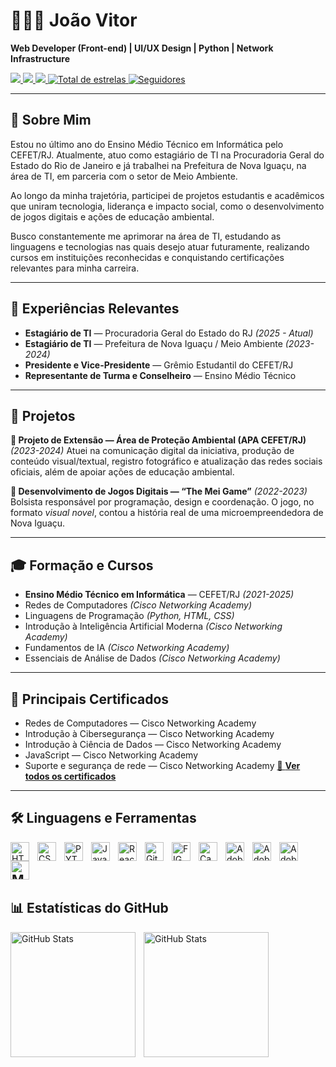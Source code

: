 # 👨🏾‍💻 João Vitor

**Web Developer (Front-end) | UI/UX Design | Python | Network Infrastructure**

<p align="left">
  <a href="https://www.linkedin.com/in/jo%C3%A3o-vitor-moura-dos-santos-aa9a6724b">
    <img src="https://img.shields.io/badge/-LinkedIn-0077B5?style=for-the-badge&logo=linkedin&logoColor=white"/>
  </a>
  <a href="https://www.instagram.com/joaovux">
    <img src="https://img.shields.io/badge/-Instagram-E4405F?style=for-the-badge&logo=instagram&logoColor=white"/>
  </a>
  <a href="mailto:moyrasyntoos@gmail.com">
    <img src="https://img.shields.io/badge/-Email-D14836?style=for-the-badge&logo=gmail&logoColor=white"/>
  </a>
   <a href="https://github.com/joaomouravs?tab=repositories&sort=stargazers">
        <img 
            alt="Total de estrelas" 
            title="Total de estrelas GitHub" 
            src="https://custom-icon-badges.demolab.com/github/stars/joaomouravs?color=55960c&style=for-the-badge&labelColor=488207&logo=star&label=estrelas"
        />
      <a href="https://github.com/joaomouravs?tab=followers">
        <img 
            alt="Seguidores" 
            title="Me siga no GitHub" 
            src="https://custom-icon-badges.demolab.com/github/followers/joaomoravs?color=236ad3&labelColor=1155ba&style=for-the-badge&logo=github&label=Seguidores&logoColor=white"
        />
    </a>
    </a>
</p>


---

## 📌 Sobre Mim
Estou no último ano do Ensino Médio Técnico em Informática pelo CEFET/RJ.
Atualmente, atuo como estagiário de TI na Procuradoria Geral do Estado do Rio de Janeiro e já trabalhei na Prefeitura de Nova Iguaçu, na área de TI, em parceria com o setor de Meio Ambiente.

Ao longo da minha trajetória, participei de projetos estudantis e acadêmicos que uniram tecnologia, liderança e impacto social, como o desenvolvimento de jogos digitais e ações de educação ambiental.

Busco constantemente me aprimorar na área de TI, estudando as linguagens e tecnologias nas quais desejo atuar futuramente, realizando cursos em instituições reconhecidas e conquistando certificações relevantes para minha carreira.

---

## 💼 Experiências Relevantes
- **Estagiário de TI** — Procuradoria Geral do Estado do RJ *(2025 - Atual)*
- **Estagiário de TI** — Prefeitura de Nova Iguaçu / Meio Ambiente *(2023-2024)*
- **Presidente e Vice-Presidente** — Grêmio Estudantil do CEFET/RJ
- **Representante de Turma e Conselheiro** — Ensino Médio Técnico

---

## 🚀 Projetos
**📌 Projeto de Extensão — Área de Proteção Ambiental (APA CEFET/RJ)** *(2023-2024)*
Atuei na comunicação digital da iniciativa, produção de conteúdo visual/textual, registro fotográfico e atualização das redes sociais oficiais, além de apoiar ações de educação ambiental.

**📌 Desenvolvimento de Jogos Digitais — “The Mei Game”**  *(2022-2023)*
Bolsista responsável por programação, design e coordenação. O jogo, no formato *visual novel*, contou a história real de uma microempreendedora de Nova Iguaçu.

---

## 🎓 Formação e Cursos
- **Ensino Médio Técnico em Informática** — CEFET/RJ *(2021-2025)*
- Redes de Computadores *(Cisco Networking Academy)*
- Linguagens de Programação *(Python, HTML, CSS)*
- Introdução à Inteligência Artificial Moderna *(Cisco Networking Academy)*
- Fundamentos de IA *(Cisco Networking Academy)*
- Essenciais de Análise de Dados *(Cisco Networking Academy)*

---

## 🏅 Principais Certificados
- Redes de Computadores — Cisco Networking Academy
- Introdução à Cibersegurança — Cisco Networking Academy
- Introdução à Ciência de Dados — Cisco Networking Academy
- JavaScript — Cisco Networking Academy
- Suporte e segurança de rede — Cisco Networking Academy
[📂 **Ver todos os certificados**](https://www.linkedin.com/in/jo%C3%A3o-vitor-moura-dos-santos-aa9a6724b/details/certifications/)

---

## 🛠 Linguagens e Ferramentas

<img 
    align="left" 
    alt="HTML"
    title="HTML" 
    width="30px" 
    style="padding-right: 10px;" 
    src="https://cdn.jsdelivr.net/gh/devicons/devicon@latest/icons/html5/html5-original.svg" 
/>

<img 
    align="left" 
    alt="CSS"
    title="CSS" 
    width="30px" 
    style="padding-right: 10px;" 
    src="https://cdn.jsdelivr.net/gh/devicons/devicon@latest/icons/css3/css3-original.svg"
/>

<img 
    align="left" 
    alt="PYTHON" 
    title="PYTHON"
    width="30px" 
    style="padding-right: 10px;" 
    src="https://cdn.jsdelivr.net/gh/devicons/devicon/icons/python/python-original.svg" 
/>

<img 
    align="left" 
    alt="JavaScript" 
    title="JavaScript"
    width="30px" 
    style="padding-right: 10px;" 
    src="https://cdn.jsdelivr.net/gh/devicons/devicon@latest/icons/javascript/javascript-original.svg" 
/>

<img 
    align="left" 
    alt="React"
    title="React" 
    width="30px" 
    style="padding-right: 10px;" 
    src="https://cdn.jsdelivr.net/gh/devicons/devicon@latest/icons/react/react-original.svg" 
/>

<img 
    align="left" 
    alt="Git" 
    title="Git"
    width="30px" 
    style="padding-right: 10px;" 
    src="https://cdn.jsdelivr.net/gh/devicons/devicon@latest/icons/git/git-original.svg" 
/>

<img 
    align="left" 
    alt="FIGMA" 
    title="FIGMA"
    width="30px" 
    style="padding-right: 10px;" 
    src="https://cdn.jsdelivr.net/gh/devicons/devicon/icons/figma/figma-original.svg"
/>

<img 
    align="left" 
    alt="Canva" 
    title="Canva"
    width="30px" 
    style="padding-right: 10px;" 
    src="https://cdn.jsdelivr.net/gh/devicons/devicon/icons/canva/canva-original.svg"
/>

<img 
    align="left" 
    alt="Adobe Photoshop" 
    title="Adobe Photoshop"
    width="30px" 
    style="padding-right: 10px;" 
    src="https://cdn.jsdelivr.net/gh/devicons/devicon@latest/icons/photoshop/photoshop-original.svg"
/>

<img 
    align="left" 
    alt="Adobe illustrator" 
    title="Adobe illustrator"
    width="30px" 
    style="padding-right: 10px;" 
    src="https://cdn.jsdelivr.net/gh/devicons/devicon@latest/icons/illustrator/illustrator-original.svg"
/>

<img 
    align="left" 
    alt="Adobe XD" 
    title="Adobe XD"
    width="30px" 
    style="padding-right: 10px;" 
    src="https://cdn.jsdelivr.net/gh/devicons/devicon@latest/icons/xd/xd-original.svg"
/>

<img 
    align="left" 
    alt="Mysql" 
    title="Mysql"
    width="30px" 
    style="padding-right: 10px;" 
    src="https://cdn.jsdelivr.net/gh/devicons/devicon@latest/icons/mysql/mysql-original-wordmark.svg"
/>
<br/>
<br/>
---

## 📊 Estatísticas do GitHub
<p>
  <img 
    align="left" 
    alt="GitHub Stats" 
    height="200" 
    style="padding-right: 10px;" 
    src="https://github-readme-stats.vercel.app/api?username=joaomouravs&show_icons=true&theme=tokyonight&include_all_commits=true&locale=pt-br" 
  />

<img 
      align="left" 
      alt="GitHub Stats" 
      height="200" 
      src="https://github-readme-stats.vercel.app/api/top-langs/?username=joaomouravs&theme=tokyonight&layout=compact&custom_title=Tecnologias&langs_count=9" 
  />



